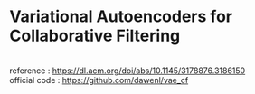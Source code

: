# Variational Autoencoders for Collaborative Filtering
\
reference     : https://dl.acm.org/doi/abs/10.1145/3178876.3186150
\
official code : https://github.com/dawenl/vae_cf
